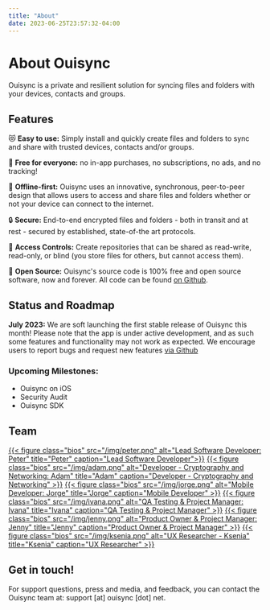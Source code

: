 ```yaml
---
title: "About"
date: 2023-06-25T23:57:32-04:00
---
```

# About Ouisync

Ouisync is a private and resilient solution for syncing files and folders with your devices, contacts and groups.

## Features

😻 **Easy to use:** Simply install and quickly create files and folders to sync and share with trusted devices, contacts and/or groups.

💸 **Free for everyone:** no in-app purchases, no subscriptions, no ads, and no tracking!

🔆 **Offline-first:** Ouisync uses an innovative, synchronous, peer-to-peer design that allows users to access and share files and folders whether or not your device can connect to the internet.

🔒 **Secure:** End-to-end encrypted files and folders - both in transit and at rest - secured by established, state-of-the art protocols.

🔑 **Access Controls:** Create repositories that can be shared as read-write, read-only, or blind (you store files for others, but cannot access them).

👐 **Open Source:** Ouisync's source code is 100% free and open source software, now and forever. All code can be found [on Github](https://github.com/equalitie/ouisync-app).

## Status and Roadmap

**July 2023:** We are soft launching the first stable release of Ouisync this month! Please note that the app is under active development, and as such some features and functionality may not work as expected. We encourage users to report bugs and request new features [via Github](https://github.com/equalitie/ouisync-app)

### Upcoming Milestones:
- Ouisync on iOS
- Security Audit
- Ouisync SDK

## Team

[{{< figure class="bios" src="/img/peter.png" alt="Lead Software Developer: Peter" title="Peter" caption="Lead Software Developer">}}](https://github.com/inetic)
[{{< figure class="bios" src="/img/adam.png" alt="Developer - Cryptography and Networking: Adam" title="Adam" caption="Developer - Cryptography and Networking" >}}](https://github.com/madadam)
[{{< figure class="bios" src="/img/jorge.png" alt="Mobile Developer: Jorge" title="Jorge" caption="Mobile Developer" >}}](https://github.com/jpabon)
[{{< figure class="bios" src="/img/ivana.png" alt="QA Testing & Project Manager: Ivana" title="Ivana" caption="QA Testing & Project Manager" >}}](https://github.com/ibalazevic)
[{{< figure class="bios" src="/img/jenny.png" alt="Product Owner & Project Manager: Jenny" title="Jenny" caption="Product Owner & Project Manager" >}}](https://github.com/jnny)
[{{< figure class="bios" src="/img/ksenia.png" alt="UX Researcher - Ksenia" title="Ksenia" caption="UX Researcher" >}}](https://github.com/kermoshina)

## Get in touch!

For support questions, press and media, and feedback, you can contact the Ouisync team at: support [at] ouisync [dot] net.
